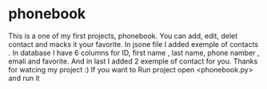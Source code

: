 # phonebook
This is a one of my first projects, phonebook. You can add, edit, delet contact and macks it your favorite. In jsone file I added exemple of contacts . In database I have 6 columns for ID, first name , last name, phone namber , emali and favorite. And in last I added 2 exemple of contact for you. Thanks for watcing my project :)
If you want to Run project open <phonebook.py> and run it

